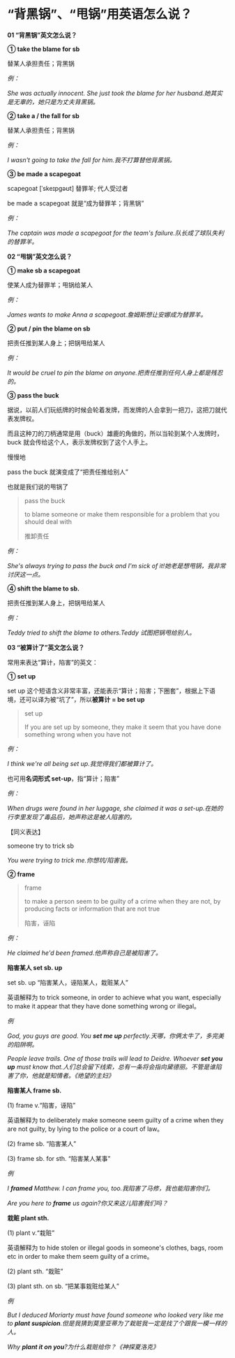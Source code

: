 # “背黑锅”、“甩锅”用英语怎么说？

**01 “背黑锅”英文怎么说？**

**① take the blame for sb**

替某人承担责任；背黑锅

_例：_

_She was actually innocent. She just took the blame for her husband.她其实是无辜的，她只是为丈夫背黑锅。_

**② take a / the fall for sb**

替某人承担责任；背黑锅

_例：_

_I wasn't going to take the fall for him.我不打算替他背黑锅。_

**③ be made a scapegoat**

scapegoat [ˈskeɪpɡəʊt] 替罪羊; 代人受过者

be made a scapegoat 就是“成为替罪羊；背黑锅”

_例：_

_The captain was made a scapegoat for the team's failure.队长成了球队失利的替罪羊。_

**02 “甩锅”英文怎么说？**

**① make sb a scapegoat**

使某人成为替罪羊；甩锅给某人

_例：_

_James wants to make Anna a scapegoat.詹姆斯想让安娜成为替罪羊。_

**② put / pin the blame on sb**

把责任推到某人身上；把锅甩给某人

_例：_

_It would be cruel to pin the blame on anyone.把责任推到任何人身上都是残忍的。_

**③ pass the buck**

据说，以前人们玩纸牌的时候会轮着发牌，而发牌的人会拿到一把刀，这把刀就代表发牌权。

而且这种刀的刀柄通常是用（buck）雄鹿的角做的，所以当轮到某个人发牌时，buck 就会传给这个人，表示发牌权到了这个人手上。

慢慢地

pass the buck 就演变成了“把责任推给别人”

也就是我们说的甩锅了

> pass the buck
>
> to blame someone or make them responsible for a problem that you should deal with
>
> 推卸责任

_例：_

_She's always trying to pass the buck and I'm sick of it!她老是想甩锅，我非常讨厌这一点。_

**④ shift the blame to sb.**

把责任推到某人身上，把锅甩给某人

_例：_

_Teddy tried to shift the blame to others.Teddy 试图把锅甩给别人。_

**03 “被算计了”英文怎么说？**

常用来表达“算计，陷害”的英文：

**① set up**

set up 这个短语含义非常丰富，还能表示“算计；陷害；下圈套”，根据上下语境，还可以译为被“坑了”，所以**被算计 = be set up**

> set up
>
> If you are set up by someone, they make it seem that you have done something wrong when you have not

_例：_

_I think we're all being set up.我觉得我们都被算计了。_

也可用**名词形式 set-up**，指“算计；陷害”

_例：_

_When drugs were found in her luggage, she claimed it was a set-up.在她的行李里发现了毒品后，她声称这是被人陷害的。_

【同义表达】

someone try to trick sb

_You were trying to trick me.你想坑/陷害我。_

**② frame**

> frame
>
> to make a person seem to be guilty of a crime when they are not, by producing facts or information that are not true
>
> 陷害，诬陷

_例：_

_He claimed he'd been framed.他声称自己是被陷害了。_

**陷害某人 set sb. up**

set sb. up “陷害某人，诬陷某人，栽赃某人”

英语解释为 to trick someone, in order to achieve what you want, especially to make it appear that they have done something wrong or illegal。

_例_

_God, you guys are good. You **set me up** perfectly.天哪，你俩太牛了，多完美的陷阱啊。_

_People leave trails. One of those trails will lead to Deidre. Whoever **set you up** must know that.人们总会留下线索，总有一条将会指向黛德丽。不管是谁陷害了你，他就是知情者。《绝望的主妇》_

**陷害某人 frame sb.**

(1) frame v.“陷害，诬陷”

英语解释为 to deliberately make someone seem guilty of a crime when they are not guilty, by lying to the police or a court of law。

(2) frame sb. “陷害某人”

(3) frame sb. for sth. “陷害某人某事”

_例_

_I **framed** Matthew. I can frame you, too.我陷害了马修，我也能陷害你们。_

_Are you here to **frame** us again?你又来这儿陷害我们吗？_

**栽赃 plant sth.**

(1) plant v.“栽赃”

英语解释为 to hide stolen or illegal goods in someone's clothes, bags, room etc in order to make them seem guilty of a crime。

(2) plant sth. “栽赃”

(3) plant sth. on sb. “把某事栽赃给某人”

_例_

_But I deduced Moriarty must have found someone who looked very like me to **plant suspicion**.但是我猜到莫里亚蒂为了栽赃我一定是找了个跟我一模一样的人。_

_Why **plant it on you**?为什么栽赃给你？《神探夏洛克》_
